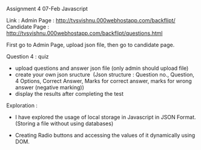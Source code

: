 Assignment 4 07-Feb Javascript

Link : 
Admin Page : http://tvsvishnu.000webhostapp.com/backflipt/
Candidate Page : http://tvsvishnu.000webhostapp.com/backflipt/questions.html

First go to Admin Page, upload json file, then go to candidate page.

Question 4 : quiz  
- upload questions and answer json file (only admin should upload file)   
- create your own json sructure  (Json structure : Question no., Question, 4 Options, Correct Answer, Marks for correct answer, marks for wrong answer (negative marking))
- display the results after completing the test 

Exploration : 

- I have explored the usage of local storage in Javascript in JSON Format. (Storing a file without using databases)

- Creating Radio buttons and accessing the values of it dynamically using DOM.
